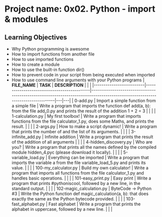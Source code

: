 # Project name: 0x02. Python - import & modules
## Learning Objectives

-    Why Python programming is awesome
-    How to import functions from another file
-    How to use imported functions
-    How to create a module
-    How to use the built-in function dir()
-    How to prevent code in your script from being executed when imported
-    How to use command line arguments with your Python programs
| **FILE_NAME**            | **TASK**                                    | **DESCRIPTION**                                                                                                                 |   |   |
|--------------------------|---------------------------------------------|---------------------------------------------------------------------------------------------------------------------------------|---|---|
| 0-add.py                 | Import a simple function from a simple file | Write a program that imports the function def add(a, b): from the file add_0.py and prints the result of the addition 1 + 2 = 3 |   |   |
| 1-calculation.py         | My first toolbox!                           | Write a program that imports functions from the file calculator_1.py, does some Maths, and prints the result.                   |   |   |
| 2-args.py                | How to make a script dynamic!               | Write a program that prints the number of and the list of its arguments.                                                        |   |   |
| 3-infinite_add.py        | Infinite addition                           | Write a program that prints the result of the addition of all arguments                                                         |   |   |
| 4-hidden_discovery.py    | Who are you?                                | Write a program that prints all the names defined by the compiled module hidden_4.pyc (please download it locally).             |   |   |
| 5-variable_load.py       | Everything can be imported                  | Write a program that imports the variable a from the file variable_load_5.py and prints its value.                              |   |   |
| 100-my_calculator.py     | Build my own calculator!                    | Write a program that imports all functions from the file calculator_1.py and handles basic operations.                          |   |   |
| 101-easy_print.py        | Easy print                                  | Write a program that prints #pythoniscool, followed by a new line, in the standard output.                                      |   |   |
| 102-magic_calculation.py | ByteCode -> Python #3                       | Write the Python function def magic_calculation(a, b): that does exactly the same as the Python bytecode provided.              |   |   |
| 103-fast_alphabet.py     | Fast alphabet                               | Write a program that prints the alphabet in uppercase, followed by a new line.                                                  |   |   |
